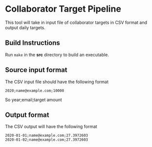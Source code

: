 # Collaborator Target Pipeline 

This tool will take in input file of collaborator targets in CSV
format and output daily targets.

## Build Instructions

Run `make` in the **src** directory to build an executable. 

## Source input format

The CSV input file should have the following format

```
2020;name@example.com;10000
```

So year;email;target amount

## Output format

The CSV output will have the following format

```
2020-01-01;name@example.com;27.3972603
2020-01-02;name@example.com;27.3972603
```
